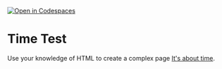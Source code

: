 [![Open in Codespaces](https://classroom.github.com/assets/launch-codespace-2972f46106e565e64193e422d61a12cf1da4916b45550586e14ef0a7c637dd04.svg)](https://classroom.github.com/open-in-codespaces?assignment_repo_id=18417704)
# Time Test
Use your knowledge of HTML to create a complex page 
[It's about time](https://docs.google.com/document/d/1Eo260mnV32Y9Jj5yeajC8nL5KkzeWLBod4q6FkTerzg/edit?usp=sharing). 
